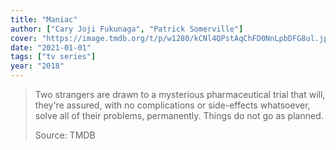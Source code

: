 ```yaml
---
title: "Maniac"
author: ["Cary Joji Fukunaga", "Patrick Somerville"]
cover: "https://image.tmdb.org/t/p/w1280/kCNl4QPstAqChFD0NnLpbDFG8ul.jpg"
date: "2021-01-01"
tags: ["tv series"]
year: "2018"
---
```


> Two strangers are drawn to a mysterious pharmaceutical trial that will, they're assured, with no complications or side-effects whatsoever, solve all of their problems, permanently. Things do not go as planned.
>
> Source: TMDB
